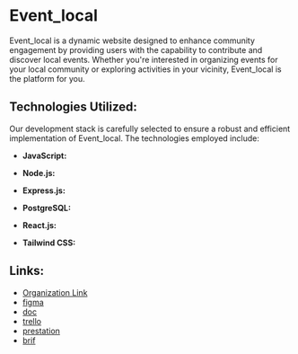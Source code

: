 # Event_local

Event_local is a dynamic website designed to enhance community engagement by providing users with the capability to contribute and discover local events. Whether you're interested in organizing events for your local community or exploring activities in your vicinity, Event_local is the platform for you.

## Technologies Utilized:

Our development stack is carefully selected to ensure a robust and efficient implementation of Event_local. The technologies employed include:

- **JavaScript:** 
  
- **Node.js:** 

- **Express.js:** 

- **PostgreSQL:** 

- **React.js:** 

- **Tailwind CSS:** 

## Links:

- [Organization Link](https://github.com/EventWizards/EventWizards)
- [figma](https://www.figma.com/file/Tw93d2XLDCR5ghhmwqjBjX/Event-Wizards?type=design&node-id=2%3A9&mode=design&t=ak2kABdEmdaq6poz-1)
- [doc](https://docs.google.com/document/d/1ZIDZODj9x29LAEpekLdpmrs3Ybv3dGFb/edit?usp=sharing&ouid=117336614558209650737&rtpof=true&sd=true)
- [trello](https://github.com/laithalkhraisha/Event_local)
- [prestation](https://github.com/laithalkhraisha/Event_local)
- [brif](https://docs.google.com/document/d/1wDcayIuut3k1UTJIcO1EUjZ8gZ20c9w_/edit?usp=sharing&ouid=117336614558209650737&rtpof=true&sd=true)
